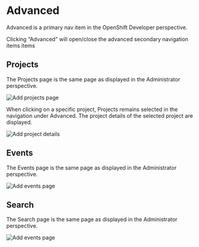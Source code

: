# Advanced
Advanced is a primary nav item in the OpenShift Developer perspective.

Clicking “Advanced” will open/close the advanced secondary navigation items items

## Projects
The Projects page is the same page as displayed in the Administrator perspective.

![Add projects page](image1.png)

When clicking on a specific project, Projects remains selected in the navigation under Advanced. The project details of the selected project are displayed.

![Add project details](image2.png)

## Events
The Events page is the same page as displayed in the Administrator perspective.

![Add events page](image3.png)


## Search 
The Search page is the same page as displayed in the Administrator perspective.

![Add events page](image4.png)